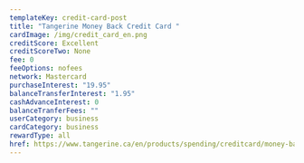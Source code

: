 ```yaml
---
templateKey: credit-card-post
title: "Tangerine Money Back Credit Card "
cardImage: /img/credit_card_en.png
creditScore: Excellent
creditScoreTwo: None
fee: 0
feeOptions: nofees
network: Mastercard
purchaseInterest: "19.95"
balanceTransferInterest: "1.95"
cashAdvanceInterest: 0
balanceTranferFees: ""
userCategory: business
cardCategory: business
rewardType: all
href: https://www.tangerine.ca/en/products/spending/creditcard/money-back/?utm_source=27077&utm_medium=Affiliate&utm_content=23992&shrtag=a-27077b-23992c-&site=27077&banner=23992&acid=&product_id=1100
---
```

